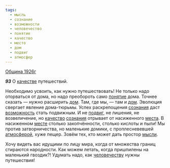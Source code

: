 ```yaml
---
tags:
  - мысль
  - сознание
  - возможности
  - человечество
  - понятие
  - качество
  - место
  - дом
  - подвиг
  - атмосфер
---
```


[Община 1926г](/agni/1926)

___93___
О [качестве](/tag/#[качество](/tag/#качество)) путешествий.    

Необходимо усвоить, как нужно путешествовать! Не только надо оторваться от дома, но надо преобороть само [понятие](/tag/#понятие) дома. Точнее сказать — нужно расширить [дом](/tag/#дом). Там, где мы, — там и [дом](/tag/#дом). Эволюция свергает явление дома-тюрьмы. Успех раскрепощения [сознания](/tag/#сознание) даст [возможность](/tag/#возможности) стать подвижным. И не [подвиг](/tag/#подвиг), не лишения, не возвеличение, но [качество](/tag/#качество) [сознания](/tag/#сознание) отрывает от насиженного [места](/tag/#место). В насиженном [месте](/tag/#место) столько закопчённости, столько кислоты и пыли! Мы против затворничества, но маленькие домики, с проплесневевшей [атмосферой](/tag/#атмосфер), хуже пещер. Зовём тех, кто может дать простор [мысли](/tag/#мысль).   

Хочу видеть вас идущими по лицу мира, когда от множества границ стираются народности. Как можем летать, когда пришпилены на маленький гвоздик?! Удумать надо, как [человечеству](/tag/#человечество) нужны путешествия!   

